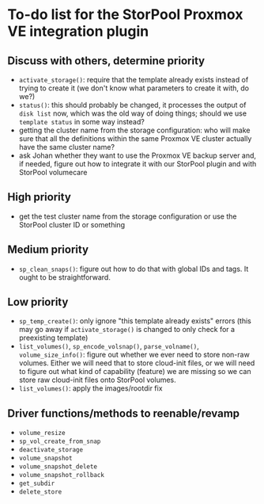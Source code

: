 <!--
SPDX-FileCopyrightText: StorPool <support@storpool.com>
SPDX-License-Identifier: BSD-2-Clause
-->

# To-do list for the StorPool Proxmox VE integration plugin

## Discuss with others, determine priority

- `activate_storage()`: require that the template already exists instead of trying to create it
  (we don't know what parameters to create it with, do we?)
- `status()`: this should probably be changed, it processes the output of `disk list` now,
  which was the old way of doing things; should we use `template status` in some way instead?
- getting the cluster name from the storage configuration: who will make sure that
  all the definitions within the same Proxmox VE cluster actually have the same cluster name?
- ask Johan whether they want to use the Proxmox VE backup server and, if needed, figure out
  how to integrate it with our StorPool plugin and with StorPool volumecare

## High priority

- get the test cluster name from the storage configuration or use the StorPool
  cluster ID or something

## Medium priority

- `sp_clean_snaps()`: figure out how to do that with global IDs and tags.
  It ought to be straightforward.

## Low priority

- `sp_temp_create()`: only ignore "this template already exists" errors
  (this may go away if `activate_storage()` is changed to only check for
  a preexisting template)
- `list_volumes()`, `sp_encode_volsnap()`, `parse_volname()`, `volume_size_info()`:
  figure out whether we ever need to store non-raw volumes.
  Either we will need that to store cloud-init files, or we will need to figure out
  what kind of capability (feature) we are missing so we can store raw cloud-init
  files onto StorPool volumes.
- `list_volumes()`: apply the images/rootdir fix

## Driver functions/methods to reenable/revamp

- `volume_resize`
- `sp_vol_create_from_snap`
- `deactivate_storage`
- `volume_snapshot`
- `volume_snapshot_delete`
- `volume_snapshot_rollback`
- `get_subdir`
- `delete_store`
